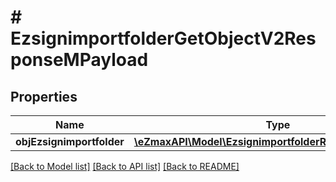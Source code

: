 # # EzsignimportfolderGetObjectV2ResponseMPayload

## Properties

Name | Type | Description | Notes
------------ | ------------- | ------------- | -------------
**objEzsignimportfolder** | [**\eZmaxAPI\Model\EzsignimportfolderResponseCompound**](EzsignimportfolderResponseCompound.md) |  |

[[Back to Model list]](../../README.md#models) [[Back to API list]](../../README.md#endpoints) [[Back to README]](../../README.md)
